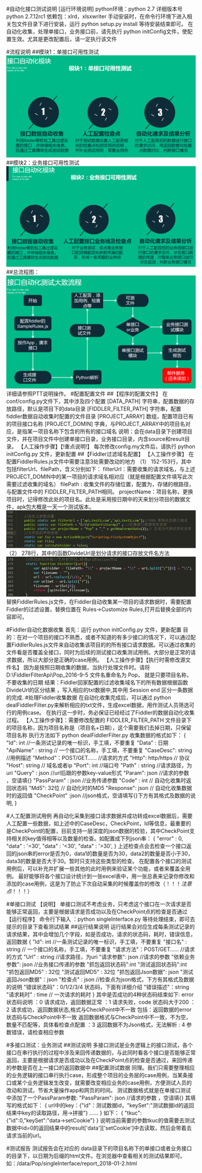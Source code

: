 #自动化接口测试说明
    [运行环境说明]
    python环境：python 2.7 详细版本号 python 2.7.12rc1
    依赖包：xlrd，xlsxwriter
    手动安装时，在命令行环境下进入相关包文件目录下进行安装，运行 
    python setup.py install
    等待安装结束即可。
    在自动化收集，处理单接口，业务接口前，请先执行 
    python initConfig文件，使配置生效。尤其是更改配置后，请一定执行该文件

#流程说明
##模块1：单接口可用性测试
![image](https://github.com/enefuture/InterfaceTesting/blob/master/source/images/1.png)
##模块2：业务接口可用性测试
![image](https://github.com/enefuture/InterfaceTesting/blob/master/source/images/2.png)
##总流程图：
![image](https://github.com/enefuture/InterfaceTesting/blob/master/source/images/3.png)
详细请参照PTT说明操作。
#配置配置文件
##【程序的配置文件】
    在conf/config.py文件下，其中涉及四个配置
    [DATA_PATH] 
        字符串，配置数据的存放路径，默认是项目下的data目录
    [FIDDLER_FILTER_PATH]
        字符串，配置fiddler数据自动收集时配置的文件目录
    [PROJECT_ARRAY]
        数组，配置项目已有的项目接口名称
    [PROJECT_DOMIN]
        字典，与PROJECT_ARRAY中的项目名对应，是指某一项目名称下包含的所有的接口域名
    说明：会在data目录下创建项目文件，并在项目文件中创建单接口目录，业务接口目录，内含source和result目录。
    【人工操作步骤】【!重点说明!】
        每次修改config.my文件后，请执行 python initConfig.py 文件，更新配置
##【Fiddler过滤域名配置】
    【人工操作步骤】
    在配置FiddlerRules.js文件中需要注意3处需要改动的地方
    （1） 152-153行，其中包括filterUrl、filePath，含义分别如下：
          filterUrl：需要收集的请求域名，与上述PROJECT_DOMIN中的某一项目的请求域名相对应（就是根据配置文件填写此次需要过滤收集的域名）
          filePath : 收集文件的存储位置，配置为，存储的根路径，与配置文件中的
                     FIDDLER_FILTER_PATH相同。
          projectName：项目名称，更换项目时，记得修改此处的项目名。此处是采用按日期中的天来划分项目的数据文件，apk包大概是一天一个测试版本。
           ![image](https://github.com/enefuture/InterfaceTesting/blob/master/source/images/4.png)
    （2） 278行，其中的函数DivideUrl是划分请求的接口存放文件名方法
           ![image](https://github.com/enefuture/InterfaceTesting/blob/master/source/images/5.png)  
    替换FiddlerRules.js文件，在Fiddler自动收集某一项目的请求数据时，需要配置Fiddler的过滤设置，替换位置在 Rules->Customize Rules,打开后替换全部的内容即可。

#Fiddler自动化数据收集
    首先：运行 python initConfig.py 文件，更新配置
    目的：在对一个项目的接口不熟悉，或者不知道的有多少接口的情况下，可以通过配
          置FiddlerRules.js文件来自动收集该项目的的所有接口请求数据。可以通过收集的文件看是否覆盖全接口，同时为后续的测试接口收集测试用例。大部分是正常的请求数据，所以大部分是正确的case用例。
    【人工操作步骤】【执行时需修改源文件名】 因为是按照日期收集的数据，当执行处理文件时。请将
            D:\\FiddlerFilterApi\\Pop_2016-9-5 文件名重命名为 Pop，
            就是只要项目名称，不要收集的日期
    结果：Fiddler回家配置的过滤收集域名下的所有数据根据函数DivideUrl的区分结果
          ，写入相应的txt数据中,其中用 Session end 区分一条数据的完成.
#处理Fiddler收集数据
    在自动化收集完成后，可以通过 python dealFiddlerFilter.py来解析相应的txt文件，生成excel数据，用作测试人员筛选可行的用例case。
    在执行这一步时，务必保证已经经过了Fiddler的数据自动化收集过程。
    【人工操作步骤】：需要修改配置的 FIDDLER_FILTER_PATH 文件目录下的项目名称，因为项目名称是（项目名+日期），这个需要我们去掉日期，只保留项目名称
    执行方法如下 python dealFiddlerFilter.py 
    收集数据的格式如下：
        {
            "Id": int //一条测试记录的唯一标识，手工填，不要重复
            "Data" : 日期
            "ApiName" : string // 一个接口的名称，手工填，不要重复
            "CaseDesc": string //用例描述
            "Method"：POST/GET…… //请求的方式
            "Http": http/https // 协议
            "Host": string // 域名或者ip
            "Port": int //端口号
            "Path" : string //请求路径，为uri
            "Query" : json //url后跟的参数key-value形式
            "Param": json //请求的参数 ，空请填{}
            "PassParam" : json //业务传递参数
            "Code" : int // 自动化收集时返回状态码
            "Md5": 32位 // 自动化时的MD5
            "Response": json // 自动化收集数据时的返回值
            "CheckPoint" :json  //json格式，空请填写{}下方有其格式及数据的说明,
        }

#人工配置测试用例
    再自动化采集到接口请求数据并成功转成excel数据后，需要人工配置一些数据，如上述中的CaseDesc，CheckPoint，Id等信息，最重要的是CheckPoint的配置，目前支持一层深度的json数据的校验，其中CheckPoint支持相关的key值得相等以及数量的检查。如配置成下列json串：
        {
            "error" : 0,
            "data" : '=30',
            "data" : '<30',
            "data" : '>30',
        }
    上述检查点会去检查一个接口返回的json串的error是否为0，data1的数量是否为30，data2的数量是否小于30，data3的数量是否大于30。暂时只支持这些类型的检查。
    在配置各个接口的测试用例后，可以补充并扩展一些其他的此时用例来验证某个功能，或者来覆盖全用例。
    最好能够将各个接口设计统计到一张excel表中，用一张总表来记录你修改和添加的case用例，这是为了防止下次自动采集的时候覆盖你的修改（！！！*注意点*！！！）

#单接口测试
    【说明】
        单接口测试不考虑业务，只考虑这个接口在一次请求是否能够正常返回，主要是根据请求是否成功以及在CheckPoint点的检查是否通过
    【运行程序】
        命令行下输入 ：python singleInterface.py 
        等待处理结束，即可去提示的目录下查看测试结果
##运行结果说明
    运行结果会对应生成每条测试记录的请求结果，其中会增加几个字段，如是否成功，请求的状态码，耗时，错误信息，返回数据
        {
            "Id": int //一条测试记录的唯一标识，手工填，不要重复
            "接口名" : string // 一个接口的名称，手工填，不要重复
            "请求方法"：POST/GET…… //请求的方式
            "Url" : string //请求路径，为uri
            "请求参数": json //请求的参数
            "依赖业务参数": json //业务接口传递的参数
            "抓包返回状态码":int 
            "测试返回状态码":int
            "抓包返回MD5" : 32位
            "测试返回MD5" : 32位
            "抓包返回Json数据": json
            "测试返回Json数据"：json
            "检查点" : json //检查点为json格式，下方有其格式及数据的说明
            "错误状态码"：0/1/2/3/4 状态码，下面有详细介绍
            "错误描述"：string
            "请求耗时" : time // 一次请求的耗时
        }
    其中是否成功的4种状态码结束如下:
        error 状态码说明
            ：0  请求成功，返回数据正常
            ：1  请求失败，code 状态码大于200
            ：2  请求成功，返回数据状态,格式与CheckPoint中不一致
                 包括：返回数据的error状态码与CheckPoint中不一致
                 返回数据格式与CheckPoint中不一致，不为空，数量不匹配等，具体看检查点配置
            ：3  返回数据不为Json格式，无法解析
            : 4  参数错误，请检查相应参数

#多接口测试：业务测试
##测试说明
    多接口测试是业务逻辑上的接口测试，各个接口在串行执行的过程中涉及来回传递数据的，与此同时看各个接口是否能够正常返回，主要是根据请求是否成功以及在CheckPoint点的检查是否通过，来回传递的参数是否在上一接口的返回数据中
##配置测试数据
    同理。我们只需要整理相应的业务逻辑的接口串行执行case，形成整个项目的业务层的case用例，当某条接口或某个业务逻辑发生改变，就需要改变相应业务的case用例，方便测试人员的改动和测试，节省大量操作app和网页的时间。
    测试数据格式就是在单接口测试中添加了一个PassParam参数:
        "PassParam": json //请求的参数 ，空请填{}
    其填写的格式如下：
        {
            url中的key：{"id"：测试数据id，"keySet":"测试数据id的返回结果中key的读取路径，用->拼接"}
            ……
        }
    如下：
        {
            "tkuc":{"id":0,"keySet":"data->setCookie"}
        }
     说明当前需要的参数tkuc的值需要去测试数据中id=0的返回结果中的result['data']['setCookie']中去读取，然后会带着去请求当前的url。

#测试报告
    测试报告会在对应的 data目录下的项目名称下的单接口或者业务接口的目录下，以日期为后缀的html文件。在浏览器中查看相关的测试结果即可。如：/data/Pop/singleInterface/report_2018-01-2.html
